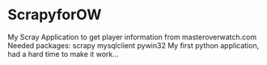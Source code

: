 # ScrapyforOW
My Scray Application to get player information from masteroverwatch.com
Needed packages: scrapy mysqlclient pywin32
My first python application, had a hard time to make it work...

